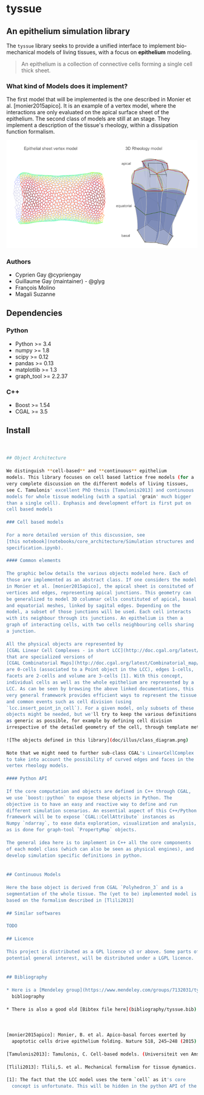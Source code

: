 # tyssue
## An epithelium simulation library

The `tyssue` library seeks to provide a unified interface to implement
bio-mechanical models of living tissues, with a focus on **epithelium** modeling.

> An epithelium is a collection of connective cells forming a
> single cell thick sheet.


### What kind of Models does it implement?

The first model that will be implemented is the one described in
Monier et al. [monier2015apico]. It is an example of a vertex model,
where the interactions are only evaluated on the apical surface sheet
of the epithelium. The second class of models are still at an
stage. They implement a description of the tissue's rheology, within a
dissipation function formalism.

![The two models considered](doc/illus/two_models.png)


### Authors

* Cyprien Gay @cypriengay
* Guillaume Gay (maintainer) - @glyg
* François Molino
* Magali Suzanne


## Dependencies

### Python

- Python >= 3.4
- numpy >= 1.8
- scipy >= 0.12
- pandas >= 0.13
- matplotlib >= 1.3
- graph_tool >= 2.2.37

### C++
- Boost >= 1.54
- CGAL >= 3.5


## Install

```bash


## Object Architecture

We distinguish **cell-based** and **continuous** epithelium
models. This library focuses on cell based lattice free models (for a
very complete discussion on the different models of living tissues,
see C. Tamulonis' excellent PhD thesis [Tamulonis2013] and continuous
models for whole tissue modeling (with a spatial 'grain' much bigger
than a single cell). Enphasis and development effort is first put on
cell based models

### Cell based models

For a more detailed version of this discussion, see
[this notebook](notebooks/core_architecture/Simulation structures and
specification.ipynb).

#### Common elements

The graphic below details the various objects modeled here. Each of
those are implemented as an abstract class. If one considers the model
in Monier et al. [monier2015apico], the apical sheet is consituted of
vertices and edges, representing apical junctions. This geometry can
be generalized to model 3D columnar cells constituted of apical, basal
and equatorial meshes, linked by sagital edges. Depending on the
model, a subset of those junctions will be used. Each cell interacts
with its neighbour through its junctions. An epithelium is then a
graph of interacting cells, with two cells neighbouring cells sharing
a junction.

All the physical objects are represented by
[CGAL Linear Cell Complexes - in short LCC](http://doc.cgal.org/latest/Linear_cell_complex/index.html),
that are specialized versions of
[CGAL Combinatorial Maps](http://doc.cgal.org/latest/Combinatorial_map/index.html). Vertices
are 0-cells (associated to a Point object in the LCC), edges 1-cells,
facets are 2-cells and volume are 3-cells [1]. With this concept,
individual cells as well as the whole epithelium are represented by a
LCC. As can be seen by browsing the above linked documentations, this
very general framework provides efficient ways to represent the tissue
and common events such as cell division (using
`lcc.insert_point_in_cell`). For a given model, only subsets of these
objects might be needed, but we'll try to keep the various definitions
as generic as possible, for example by defining cell division
irrespective of the detailed geometry of the cell, through template meta-programming

![The objects defined in this library](doc/illus/class_diagram.png)

Note that we might need to further sub-class CGAL's LinearCellComplex
to take into account the possibility of curved edges and faces in the
vertex rheology models.

#### Python API

If the core computation and objects are defined in C++ through CGAL,
we use `boost::python` to expose these objects in Python. The
objective is to have an easy and reactive way to define and run
different simulation scenarios. An essential aspect of this C++/Python
framework will be to expose `CGAL::CellAttribute` instances as
Numpy `ndarray`, to ease data exploration, visualization and analysis,
as is done for graph-tool `PropertyMap` objects.

The general idea here is to implement in C++ all the core components
of each model class (which can also be seen as physical engines), and
develop simulation specific definitions in python.


## Continuous Models

Here the base object is derived from CGAL `Polyhedron_3` and is a
segmentation of the whole tissue. The (yet to be) implemented model is
based on the formalism described in [Tlili2013]

## Similar softwares

TODO

## Licence

This project is distributed as a GPL licence v3 or above. Some parts of it, of
potential general interest, will be distributed under a LGPL licence.


## Bibliography

* Here is a [Mendeley group](https://www.mendeley.com/groups/7132031/tyssue/) for the project's
  bibliography

* There is also a good old [Bibtex file here](bibliography/tyssue.bib)



[monier2015apico]: Monier, B. et al. Apico-basal forces exerted by
  apoptotic cells drive epithelium folding. Nature 518, 245–248 (2015).

[Tamulonis2013]: Tamulonis, C. Cell-based models. (Universiteit ven Amsterdam, 2013). doi:10.1177/1745691612459060.

[Tlili2013]: Tlili,S. et al. Mechanical formalism for tissue dynamics. 6, 23 (2013).

[1]: The fact that the LCC model uses the term `cell` as it's core
  concept is unfortunate. This will be hidden in the python API of the project.
